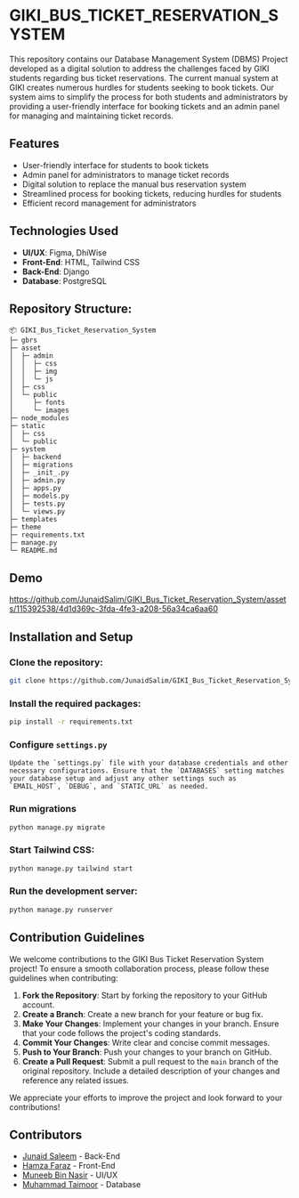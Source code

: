 # GIKI_BUS_TICKET_RESERVATION_SYSTEM
This repository contains our Database Management System (DBMS) Project developed as a digital solution to address the challenges faced by GIKI students regarding bus ticket reservations. The current manual system at GIKI creates numerous hurdles for students seeking to book tickets. Our system aims to simplify the process for both students and administrators by providing a user-friendly interface for booking tickets and an admin panel for managing and maintaining ticket records.

## Features
- User-friendly interface for students to book tickets
- Admin panel for administrators to manage ticket records
- Digital solution to replace the manual bus reservation system
- Streamlined process for booking tickets, reducing hurdles for students
- Efficient record management for administrators

## Technologies Used
- **UI/UX**: Figma, DhiWise<br>
- **Front-End**: HTML, Tailwind CSS<br>
- **Back-End**: Django<br>
- **Database**: PostgreSQL<br>
 
## Repository Structure:
```
📦 GIKI_Bus_Ticket_Reservation_System
├─ gbrs
├─ asset
│  ├─ admin
│  │  ├─ css
│  │  ├─ img
│  │  └─ js
│  ├─ css
│  └─ public
│     ├─ fonts
│     └─ images
├─ node_modules
├─ static
│  ├─ css
│  └─ public
├─ system
│  ├─ backend
│  ├─ migrations
│  ├─ _init_.py
│  ├─ admin.py
│  ├─ apps.py
│  ├─ models.py
│  ├─ tests.py
│  └─ views.py
├─ templates
├─ theme
├─ requirements.txt
├─ manage.py
└─ README.md
```

## Demo

https://github.com/JunaidSalim/GIKI_Bus_Ticket_Reservation_System/assets/115392538/4d1d369c-3fda-4fe3-a208-56a34ca6aa60


## Installation and Setup

  ### Clone the repository:
  ```bash
  git clone https://github.com/JunaidSalim/GIKI_Bus_Ticket_Reservation_System.git
  ```
  
  ### Install the required packages:
  ```bash
  pip install -r requirements.txt
  ```
  ### Configure `settings.py`
    Update the `settings.py` file with your database credentials and other necessary configurations. Ensure that the `DATABASES` setting matches your database setup and adjust any other settings such as `EMAIL_HOST`, `DEBUG`, and `STATIC_URL` as needed.

  ### Run migrations
  ```bash
  python manage.py migrate
  ```
  
  ### Start Tailwind CSS:
  ```bash
  python manage.py tailwind start
  ```
  
  ### Run the development server:
  ```bash
  python manage.py runserver
  ```

## Contribution Guidelines

We welcome contributions to the GIKI Bus Ticket Reservation System project! To ensure a smooth collaboration process, please follow these guidelines when contributing:

1. **Fork the Repository**: Start by forking the repository to your GitHub account.
2. **Create a Branch**: Create a new branch for your feature or bug fix.
3. **Make Your Changes**: Implement your changes in your branch. Ensure that your code follows the project's coding standards.
4. **Commit Your Changes**: Write clear and concise commit messages.
5. **Push to Your Branch**: Push your changes to your branch on GitHub.
6. **Create a Pull Request**: Submit a pull request to the `main` branch of the original repository. Include a detailed description of your changes and reference any related issues.

We appreciate your efforts to improve the project and look forward to your contributions!

## Contributors

- [Junaid Saleem](https://github.com/JunaidSalim) - Back-End
- [Hamza Faraz](https://github.com/hamzafaraz1821) - Front-End
- [Muneeb Bin Nasir](https://github.com/JMSNM) - UI/UX
- [Muhammad Taimoor](https://github.com/taimoorgiki) - Database





